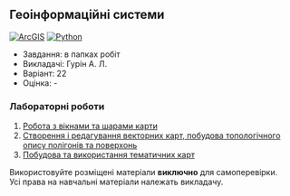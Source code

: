 ## Геоінформаційні системи

[![ArcGIS](https://img.shields.io/badge/ArcGIS-4285F4?style=for-the-badge&logo=google%20earth&logoColor=white)](#)
[![Python](https://img.shields.io/badge/Python-005494?style=for-the-badge&logo=python&logoColor=yellow)](#)

- Завдання: в папках робіт
- Викладачі: Гурін А. Л.
- Варіант: 22 
- Оцінка: -

### Лабораторні роботи
 1. [Робота з вікнами та шарами карти](https://github.com/xairaven/KPI-Labs/tree/main/4thSemester/Geoinformation%20Systems/Lab1)<br>
 2. [Створення і редагування векторних карт, побудова топологічного опису полігонів та поверхонь](https://github.com/xairaven/KPI-Labs/tree/main/4thSemester/Geoinformation%20Systems/Lab2)<br>
 3. [Побудова та використання тематичних карт](https://github.com/xairaven/KPI-Labs/tree/main/4thSemester/Geoinformation%20Systems/Lab3)<br>

Використовуйте розміщені матеріали **виключно** для самоперевірки.<br>
Усі права на навчальні матеріали належать викладачу.